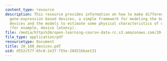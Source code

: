 ```yaml
---
content_type: resource
description: This resource provides information on how to make different sorts of
  gene-expression based devices, a simple framework for modeling the behavior of genetic
  devices and the models to estimate some physical characteristics of our devices
  (for example, device latency).
file: /media/https%3A/open-learning-course-data-rc.s3.amazonaws.com/20-180-biological-engineering-programming-spring-2006/d552c57f65c82e37755e28d21bbae131_20_180_devices.pdf
file_type: application/pdf
resourcetype: Document
title: 20_180_devices.pdf
uid: d552c57f-65c8-2e37-755e-28d21bbae131
---
```


